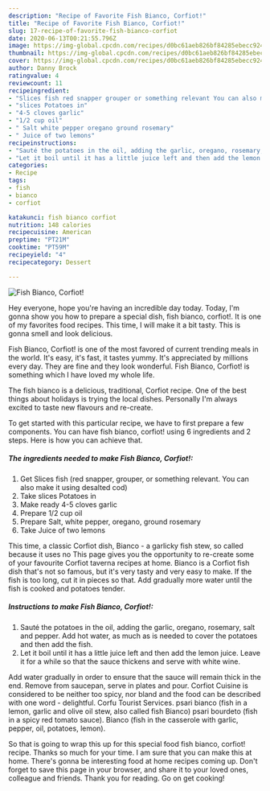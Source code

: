 ```yaml
---
description: "Recipe of Favorite Fish Bianco, Corfiot!"
title: "Recipe of Favorite Fish Bianco, Corfiot!"
slug: 17-recipe-of-favorite-fish-bianco-corfiot
date: 2020-06-13T00:21:55.796Z
image: https://img-global.cpcdn.com/recipes/d0bc61aeb826bf84285ebecc9248afd4/751x532cq70/fish-bianco-corfiot-recipe-main-photo.jpg
thumbnail: https://img-global.cpcdn.com/recipes/d0bc61aeb826bf84285ebecc9248afd4/751x532cq70/fish-bianco-corfiot-recipe-main-photo.jpg
cover: https://img-global.cpcdn.com/recipes/d0bc61aeb826bf84285ebecc9248afd4/751x532cq70/fish-bianco-corfiot-recipe-main-photo.jpg
author: Danny Brock
ratingvalue: 4
reviewcount: 11
recipeingredient:
- "Slices fish red snapper grouper or something relevant You can also make it using desalted cod"
- "slices Potatoes in"
- "4-5 cloves garlic"
- "1/2 cup oil"
- " Salt white pepper oregano ground rosemary"
- " Juice of two lemons"
recipeinstructions:
- "Sauté the potatoes in the oil, adding the garlic, oregano, rosemary, salt and pepper. Add hot water, as much as is needed to cover the potatoes and then add the fish."
- "Let it boil until it has a little juice left and then add the lemon juice. Leave it for a while so that the sauce thickens and serve with white wine."
categories:
- Recipe
tags:
- fish
- bianco
- corfiot

katakunci: fish bianco corfiot 
nutrition: 148 calories
recipecuisine: American
preptime: "PT21M"
cooktime: "PT59M"
recipeyield: "4"
recipecategory: Dessert

---
```



![Fish Bianco, Corfiot!](https://img-global.cpcdn.com/recipes/d0bc61aeb826bf84285ebecc9248afd4/751x532cq70/fish-bianco-corfiot-recipe-main-photo.jpg)

Hey everyone, hope you're having an incredible day today. Today, I'm gonna show you how to prepare a special dish, fish bianco, corfiot!. It is one of my favorites food recipes. This time, I will make it a bit tasty. This is gonna smell and look delicious.

Fish Bianco, Corfiot! is one of the most favored of current trending meals in the world. It's easy, it's fast, it tastes yummy. It's appreciated by millions every day. They are fine and they look wonderful. Fish Bianco, Corfiot! is something which I have loved my whole life.

The fish bianco is a delicious, traditional, Corfiot recipe. One of the best things about holidays is trying the local dishes. Personally I&#39;m always excited to taste new flavours and re-create.


To get started with this particular recipe, we have to first prepare a few components. You can have fish bianco, corfiot! using 6 ingredients and 2 steps. Here is how you can achieve that.

<!--inarticleads1-->

##### The ingredients needed to make Fish Bianco, Corfiot!:

1. Get Slices fish (red snapper, grouper, or something relevant. You can also make it using desalted cod)
1. Take slices Potatoes in
1. Make ready 4-5 cloves garlic
1. Prepare 1/2 cup oil
1. Prepare  Salt, white pepper, oregano, ground rosemary
1. Take  Juice of two lemons


This time, a classic Corfiot dish, Bianco - a garlicky fish stew, so called because it uses no This page gives you the opportunity to re-create some of your favourite Corfiot taverna recipes at home. Bianco is a Corfiot fish dish that&#39;s not so famous, but it&#39;s very tasty and very easy to make. If the fish is too long, cut it in pieces so that. Add gradually more water until the fish is cooked and potatoes tender. 

<!--inarticleads2-->

##### Instructions to make Fish Bianco, Corfiot!:

1. Sauté the potatoes in the oil, adding the garlic, oregano, rosemary, salt and pepper. Add hot water, as much as is needed to cover the potatoes and then add the fish.
1. Let it boil until it has a little juice left and then add the lemon juice. Leave it for a while so that the sauce thickens and serve with white wine.


Add water gradually in order to ensure that the sauce will remain thick in the end. Remove from saucepan, serve in plates and pour. Corfiot Cuisine is considered to be neither too spicy, nor bland and the food can be described with one word - delightful. Corfu Tourist Services. psari bianco (fish in a lemon, garlic and olive oil stew, also called fish Bianco) psari bourdeto (fish in a spicy red tomato sauce). Bianco (fish in the casserole with garlic, pepper, oil, potatoes, lemon). 

So that is going to wrap this up for this special food fish bianco, corfiot! recipe. Thanks so much for your time. I am sure that you can make this at home. There's gonna be interesting food at home recipes coming up. Don't forget to save this page in your browser, and share it to your loved ones, colleague and friends. Thank you for reading. Go on get cooking!
